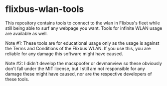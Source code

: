 # flixbus-wlan-tools

This repository contains tools to connect to the wlan in Flixbus's fleet while still being able to surf any webpage you want. Tools for infinite WLAN usage are available as well.

Note #1: These tools are for educational usage only as the usage is against the Terms and Conditions of  the Flixbus WLAN. If you use this, you are reliable for any damage this software might have caused.

Note #2: I didn't develop the macspoofer or devmanview so these obviously don't fall under the MIT license, but I still am not responsible for any damage these might have caused, nor are the respective developers of these tools.